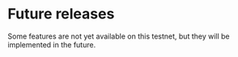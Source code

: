 # Future releases

Some features are not yet available on this testnet, but they will be implemented in the future.



